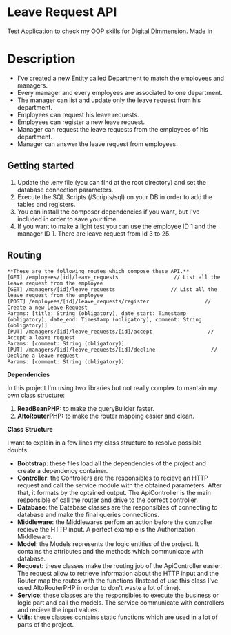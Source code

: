 # Leave Request API
Test Application to check my OOP skills for Digital Dimmension. Made in 

# Description

* I've created a new Entity called Department to match the employees and managers.
* Every manager and every employees are associated to one department.
* The manager can list and update only the leave request from his department.
* Employees can request his leave requests.
* Employees can register a new leave request.
* Manager can request the leave requests from the employees of his department.
* Manager can answer the leave request from employees.

## Getting started

1. Update the .env file (you can find at the root directory) and set the database connection parameters.
2. Execute the SQL Scripts (/Scripts/sql) on your DB in order to add the tables and registers.
3. You can install the composer dependencies if you want, but I've included in order to save your time.
4. If you want to make a light test you can use the employee ID 1 and the manager ID 1. There are leave request from Id 3 to 25.

## Routing
```
**These are the following routes which compose these API.**
[GET] /employees/[id]/leave_requests                  // List all the leave request from the employee
[GET] /managers/[id]/leave_requests                  // List all the leave request from the employee
[POST] /employees/[id]/leave_requests/register                  // Create a new Leave Request
Params: [title: String (obligatory), date_start: Timestamp (obligatory), date_end: Timestamp (obligatory), comment: String (obligatory)]
[PUT] /managers/[id]/leave_requests/[id]/accept                  // Accept a leave request
Params: [comment: String (obligatory)]
[PUT] /managers/[id]/leave_requests/[id]/decline                  // Decline a leave request
Params: [comment: String (obligatory)]
```

**Dependencies**

In this project I'm using two libraries but not really complex to mantain my own class structure:
 1. **ReadBeanPHP:** to make the queryBuilder faster.
 2. **AltoRouterPHP:** to make the router mapping easier and clean.

**Class Structure**

I want to explain in a few lines my class structure to resolve possible doubts:
* **Bootstrap**: these files load all the dependencies of the project and create a dependency container.
* **Controller**: the Controllers are the responsibles to recieve an HTTP request and call the service module with the obtained parameters. After that, it formats by the optained output. The ApiController is the main responsible of call the router and drive to the correct controller.
* **Database**: the Database classes are the responsibles of connecting to database and make the final queries connections.
* **Middleware**: the Middlewares perfom an action before the controller recieve the HTTP input. A perfect example is the Authorization Middleware.
* **Model**: the Models represents the logic entities of the project. It contains the attributes and the methods which communicate with database.
* **Request**: these classes make the routing job of the ApiController easier. The request allow to retrieve information about the HTTP input and the Router map the routes with the functions (Instead of use this class I've used AltoRouterPHP in order to don't waste a lot of time).
* **Service**: these classes are the responsibles to execute the business or logic part and call the models. The service communicate with controllers and recieve the input values.
* **Utils**: these classes contains static functions which are used in a lot of parts of the project.

